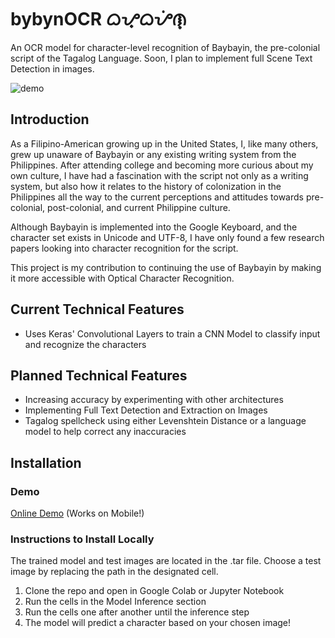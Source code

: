 # bybynOCR ᜊᜌ᜔ᜊᜌᜒᜈ᜔
An OCR model for character-level recognition of Baybayin, the pre-colonial script of the Tagalog Language. Soon, I plan to implement full Scene Text Detection in images.

![demo](https://github.com/tabadines00/bybynOCR/assets/35116935/65f40554-37bc-4d4e-9404-65213b107aa8)

## Introduction

As a Filipino-American growing up in the United States, I, like many others, grew up unaware of Baybayin or any existing writing system from the Philippines. After attending college and becoming more curious about my own culture, I have had a fascination with the script not only as a writing system, but also how it relates to the history of colonization in the Philippines all the way to the current perceptions and attitudes towards pre-colonial, post-colonial, and current Philippine culture.

Although Baybayin is implemented into the Google Keyboard, and the character set exists in Unicode and UTF-8, I have only found a few research papers looking into character recognition for the script.

This project is my contribution to continuing the use of Baybayin by making it more accessible with Optical Character Recognition.

## Current Technical Features
- Uses Keras' Convolutional Layers to train a CNN Model to classify input and recognize the characters

## Planned Technical Features
- Increasing accuracy by experimenting with other architectures
- Implementing Full Text Detection and Extraction on Images
- Tagalog spellcheck using either Levenshtein Distance or a language model to help correct any inaccuracies

## Installation
### Demo
[Online Demo](http://thomasabadines.s3-website-us-west-1.amazonaws.com/BybynDemo/index.html) (Works on Mobile!)

### Instructions to Install Locally
The trained model and test images are located in the .tar file. Choose a test image by replacing the path in the designated cell.
1. Clone the repo and open in Google Colab or Jupyter Notebook
2. Run the cells in the Model Inference section
3. Run the cells one after another until the inference step
4. The model will predict a character based on your chosen image!

